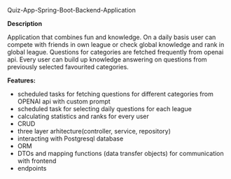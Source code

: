 Quiz-App-Spring-Boot-Backend-Application

**Description**

Application that combines fun and knowledge. On a daily basis user can compete with friends in own league or check global knowledge and rank in global league.
Questions for categories are fetched frequently from openai api. 
Every user can build up knowledge answering on questions from previously selected favourited categories.


 **Features:**
 - scheduled tasks for fetching questions for different categories from OPENAI api with custom prompt
 - scheduled task for selecting daily questions for each league
 - calculating statistics and ranks for every user
 - CRUD
 - three layer arhitecture(controller, service, repository)
 - interacting with Postgresql database
 - ORM
 - DTOs and mapping functions (data transfer objects) for communication with frontend
 - endpoints
